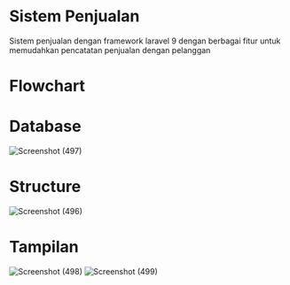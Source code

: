 # Sistem Penjualan
Sistem penjualan dengan framework laravel 9 dengan berbagai fitur untuk memudahkan pencatatan penjualan dengan pelanggan

# Flowchart


# Database
![Screenshot (497)](https://github.com/ailsyaputri3/Sistem-Penjualan/assets/152596831/7211590b-8ce1-4f53-b392-ffb9044ff8bf)


# Structure
![Screenshot (496)](https://github.com/ailsyaputri3/Sistem-Penjualan/assets/152596831/f5d07cac-2463-4aa8-9e34-6b822a31ee8a)

# Tampilan
![Screenshot (498)](https://github.com/ailsyaputri3/Sistem-Penjualan/assets/152596831/f573613c-e384-48b7-a545-cd6e904c1d8f)
![Screenshot (499)](https://github.com/ailsyaputri3/Sistem-Penjualan/assets/152596831/de8d0ff6-7b15-44f7-82f2-6026b4471f01)

